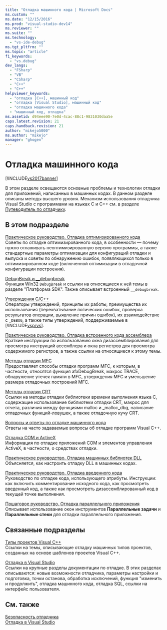 ```yaml
---
title: "Отладка машинного кода | Microsoft Docs"
ms.custom: ""
ms.date: "12/15/2016"
ms.prod: "visual-studio-dev14"
ms.reviewer: ""
ms.suite: ""
ms.technology: 
  - "vs-ide-debug"
ms.tgt_pltfrm: ""
ms.topic: "article"
f1_keywords: 
  - "vs.debug"
dev_langs: 
  - "FSharp"
  - "VB"
  - "CSharp"
  - "C++"
  - "C++"
helpviewer_keywords: 
  - "отладка [C++], машинный код"
  - "отладка [Visual Studio], машинный код"
  - "отладка машинного кода"
  - "машинный код, отладка"
ms.assetid: d94eee90-7e0d-4cac-88c1-9831030daa5e
caps.latest.revision: 21
caps.handback.revision: 21
author: "mikejo5000"
ms.author: "mikejo"
manager: "ghogen"
---
```

# Отладка машинного кода
[!INCLUDE[vs2017banner](../code-quality/includes/vs2017banner.md)]

В этом разделе освещаются основные проблемы и технологии отладки для приложений, написанных в машинных кодах.  В данном разделе описаны методы высшего уровня.  Механизм использования отладчика Visual Studio с программами на языках C и C\+\+ см. в разделе [Путеводитель по отладчику](../debugger/debugger-basics.md).  
  
## В этом подразделе  
 [Практическое руководство. Отладка оптимизированного кода](../debugger/how-to-debug-optimized-code.md)  
 Советы по отладке оптимизированного кода, в особенности — почему нужно отлаживать неоптимизированную версию программы, а также стандартные параметры оптимизации для конфигураций отладки и выпуска и советы по обнаружению ошибок, появляющихся только в оптимизированном коде \(включенной оптимизации в отладочной конфигурации построения\).  
  
 [DebugBreak и \_\_debugbreak](../debugger/debugbreak-and-debugbreak.md)  
 Функция Win32 `DebugBreak` и ссылки на относящиеся к ней темы в разделе "Платформа SDK".  Также описывает встроенный `__debugbreak`.  
  
 [Утверждения C\/C\+\+](../debugger/c-cpp-assertions.md)  
 Операторы утверждений, принципы их работы, преимущества их использования \(перехватывание логических ошибок, проверка результатов операции, выявление причин ошибок\), их взаимодействие с `_DEBUG`, а также типы утверждений, поддерживаемые в [!INCLUDE[vsprvs](../code-quality/includes/vsprvs_md.md)].  
  
 [Практическое руководство. Отладка встроенного кода ассемблера](../debugger/how-to-debug-inline-assembly-code.md)  
 Краткие инструкции по использованию окна дизассемблирования для просмотра инструкций ассемблера и окна регистров для просмотра содержимого регистров, а также ссылки на относящиеся к этому темы.  
  
 [Методы отладки MFC](../debugger/mfc-debugging-techniques.md)  
 Предоставляет способы отладки программ MFC, к которым, в частности, относятся функция afxDebugBreak, макрос TRACE, обнаружение утечек памяти в MFC, утверждения MFC и уменьшение размера отладочных построений MFC.  
  
 [Методы отладки CRT](../debugger/crt-debugging-techniques.md)  
 Ссылки на методы отладки библиотеки времени выполнения языка C, содержащие использование библиотеки отладки CRT, макрос для отчета, различия между функциями malloc и \_malloc\_dbg, написание отладочных функций\-ловушек, а также отладочную кучу CRT.  
  
 [Вопросы и ответы по отладке машинного кода](../debugger/debugging-native-code-faqs.md)  
 Ответы на часто задаваемые вопросы об отладке программ Visual C\+\+.  
  
 [Отладка COM и ActiveX](../debugger/com-and-activex-debugging.md)  
 Информация по отладке приложений COM и элементов управления ActiveX, в частности, о средствах отладки.  
  
 [Практическое руководство. Отладка машинных библиотек DLL](../Topic/How%20to:%20Debug%20Native%20DLLs.md)  
 Объясняется, как настроить отладку DLL в машинных кодах.  
  
 [Практическое руководство. Отладка введенного кода](../Topic/How%20to:%20Debug%20Injected%20Code.md)  
 Руководство по отладке кода, использующего атрибуты.  Инструкции: как включить комментирование исходного кода, как просмотреть введенный код, а также как просмотреть дизассемблированный код в текущей точке выполнения.  
  
 [Пошаговое руководство. Отладка параллельного приложения](../debugger/walkthrough-debugging-a-parallel-application.md)  
 Описывает использование окон инструментов **Параллельные задачи** и **Параллельные стеки** для отладки параллельного приложения.  
  
## Связанные подразделы  
 [Типы проектов Visual C\+\+](../debugger/debugging-preparation-visual-cpp-project-types.md)  
 Ссылки на темы, описывающие отладку машинных типов проектов, созданных на основе шаблонов проектов Visual C\+\+.  
  
 [Отладка в Visual Studio](../debugger/debugging-in-visual-studio.md)  
 Ссылки на крупные разделы документации по отладке.  В этих разделах описываются: новые возможности отладчика, параметры настройки и подготовка, точки останова, обработка исключений, функция "изменить и продолжить", отладка машинного кода, отладка SQL, ссылки на интерфейс пользователя.  
  
## См. также  
 [Безопасность отладчика](../debugger/debugger-security.md)   
 [Отладка в Visual Studio](../debugger/debugging-in-visual-studio.md)